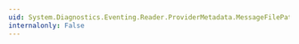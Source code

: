 ```yaml
---
uid: System.Diagnostics.Eventing.Reader.ProviderMetadata.MessageFilePath
internalonly: False
---
```

